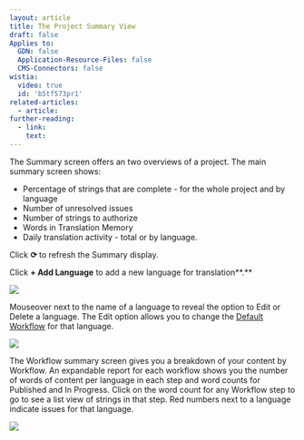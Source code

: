 ```yaml
---
layout: article
title: The Project Summary View
draft: false
Applies to:
  GDN: false
  Application-Resource-Files: false
  CMS-Connectors: false
wistia:
  video: true
  id: 'b5tf573pr1'
related-articles:
  - article:
further-reading:
  - link:
    text:
---
```


The Summary screen offers an two overviews of a project. The main summary screen shows:

*   Percentage of strings that are complete - for the whole project and by language
*   Number of unresolved issues
*   Number of strings to authorize
*   Words in Translation Memory
*   Daily translation activity - total or by language.

Click **⟳** to refresh the Summary display.

Click **+ Add Language** to add a new language for translation**.**

![](/hc/en-us/article_attachments/206049507/Smartling___Summary.png)

Mouseover next to the name of a language to reveal the option to Edit or Delete a language. The Edit option allows you to change the [Default Workflow](/hc/en-us/articles/203604913#Default) for that language.

![](/hc/en-us/article_attachments/206049517/Smartling___Summary.png)

The Workflow summary screen gives you a breakdown of your content by Workflow. An expandable report for each workflow shows you the number of words of content per language in each step and word counts for Published and In Progress. Click on the word count for any Workflow step to go to see a list view of strings in that step. Red numbers next to a language indicate issues for that language.

![](/hc/en-us/article_attachments/206028658/Smartling___Summary.png)